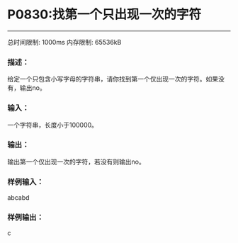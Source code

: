 # P0830:找第一个只出现一次的字符
------

总时间限制: 1000ms 内存限制: 65536kB

### 描述：

给定一个只包含小写字母的字符串，请你找到第一个仅出现一次的字符。如果没有，输出no。

### 输入：

一个字符串，长度小于100000。

### 输出：

输出第一个仅出现一次的字符，若没有则输出no。

### 样例输入：

abcabd

### 样例输出：

c
